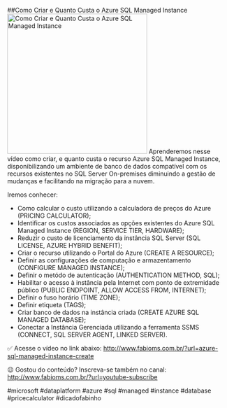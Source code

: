 ##Como Criar e Quanto Custa o Azure SQL Managed Instance
<img src="https://fabioms.com.br//uploads/youtube/cqVb3H-nNQ4.png" alt="Como Criar e Quanto Custa o Azure SQL Managed Instance" title="Azure SQL (Database, Pools, Serverless, Hyperscale, Managed Instance, Virtual Machines)" width="320"/>
Aprenderemos nesse vídeo como criar, e quanto custa o recurso Azure SQL Managed Instance, disponibilizando um ambiente de banco de dados compatível com os recursos existentes no SQL Server On-premises diminuindo a gestão de mudanças e facilitando na migração para a nuvem.

Iremos conhecer: 
- Como calcular o custo utilizando a calculadora de preços do Azure (PRICING CALCULATOR);
- Identificar os custos associados as opções existentes do Azure SQL Managed Instance (REGION, SERVICE TIER, HARDWARE);
- Reduzir o custo de licenciamento da instância SQL Server (SQL LICENSE, AZURE HYBRID BENEFIT);
- Criar o recurso utilizando o Portal do Azure (CREATE A RESOURCE);
- Definir as configurações de computação e armazentamento (CONFIGURE MANAGED INSTANCE);
- Definir o metódo de autenticação  (AUTHENTICATION METHOD, SQL);
- Habilitar o acesso à instância pela Internet com ponto de extremidade público (PUBLIC ENDPOINT, ALLOW ACCESS FROM, INTERNET);
- Definir o fuso horário (TIME ZONE);
- Definir etiqueta (TAGS);
- Criar banco de dados na instância criada (CREATE AZURE SQL MANAGED DATABASE);
- Conectar a Instância Gerenciada utilizando a ferramenta SSMS (CONNECT, SQL SERVER AGENT, LINKED SERVER).

✅ Acesse o vídeo no link abaixo:
http://www.fabioms.com.br/?url=azure-sql-managed-instance-create

😉 Gostou do conteúdo? Inscreva-se também no canal:
http://www.fabioms.com.br/?url=youtube-subscribe

#microsoft #dataplatform #azure #sql #managed #instance #database #pricecalculator #dicadofabinho